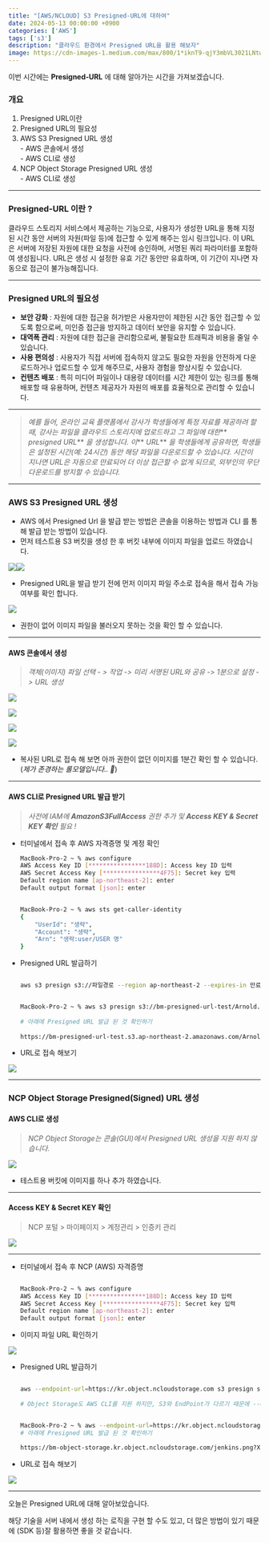 ```yaml
---
title: "[AWS/NCLOUD] S3 Presigned-URL에 대하여"
date: 2024-05-13 00:00:00 +0900
categories: ['AWS']
tags: ['s3']
description: "클라우드 환경에서 Presigned URL을 활용 해보자"
image: https://cdn-images-1.medium.com/max/800/1*iknT9-qjY3mbVL3021LNtw.png
---
```


이번 시간에는 **Presigned-URL** 에 대해 알아가는 시간을 가져보겠습니다.

### 개요

  1. Presigned URL이란
  2. Presigned URL의 필요성
  3. AWS S3 Presigned URL 생성  
\- AWS 콘솔에서 생성  
\- AWS CLI로 생성
  4. NCP Object Storage Presigned URL 생성  
\- AWS CLI로 생성



* * *

### Presigned-URL 이란 ?

클라우드 스토리지 서비스에서 제공하는 기능으로, 사용자가 생성한 URL을 통해 지정된 시간 동안 서버의 자원(파일 등)에 접근할 수 있게 해주는 임시 링크입니다. 이 URL은 서버에 저장된 자원에 대한 요청을 사전에 승인하며, 서명된 쿼리 파라미터를 포함하여 생성됩니다. URL은 생성 시 설정한 유효 기간 동안만 유효하며, 이 기간이 지나면 자동으로 접근이 불가능해집니다.

* * *

### Presigned URL의 필요성

  * **보안 강화** : 자원에 대한 접근을 허가받은 사용자만이 제한된 시간 동안 접근할 수 있도록 함으로써, 미인증 접근을 방지하고 데이터 보안을 유지할 수 있습니다.
  * **대역폭 관리** : 자원에 대한 접근을 관리함으로써, 불필요한 트래픽과 비용을 줄일 수 있습니다.
  * **사용 편의성** : 사용자가 직접 서버에 접속하지 않고도 필요한 자원을 안전하게 다운로드하거나 업로드할 수 있게 해주므로, 사용자 경험을 향상시킬 수 있습니다.
  * **컨텐츠 배포** : 특히 미디어 파일이나 대용량 데이터를 시간 제한이 있는 링크를 통해 배포할 때 유용하며, 컨텐츠 제공자가 자원의 배포를 효율적으로 관리할 수 있습니다.



* * *

> _예를 들어, 온라인 교육 플랫폼에서 강사가 학생들에게 특정 자료를 제공하려 할 때, 강사는 파일을 클라우드 스토리지에 업로드하고 그 파일에 대한_** _presigned URL_** _을 생성합니다. 이_** _URL_** _을 학생들에게 공유하면, 학생들은 설정된 시간(예: 24시간) 동안 해당 파일을 다운로드할 수 있습니다. 시간이 지나면 URL은 자동으로 만료되어 더 이상 접근할 수 없게 되므로, 외부인의 무단 다운로드를 방지할 수 있습니다._

* * *

### AWS S3 Presigned URL 생성

  * AWS 에서 Presigned Url 을 발급 받는 방법은 콘솔을 이용하는 방법과 CLI 를 통해 발급 받는 방법이 있습니다.
  * 먼저 테스트용 S3 버킷을 생성 한 후 버킷 내부에 이미지 파일을 업로드 하였습니다.



![](https://cdn-images-1.medium.com/max/800/1*87tX0xqnFv6Iw16i2y9x0w.png)![](https://cdn-images-1.medium.com/max/600/1*H4W-UnobkdWoAKDwTayfxg.png)

  * Presigned URL을 발급 받기 전에 먼저 이미지 파일 주소로 접속을 해서 접속 가능 여부를 확인 합니다.

![](https://cdn-images-1.medium.com/max/800/1*w8v1sVWlmm9hZJYghwyMrw.png)

  * 권한이 없어 이미지 파일을 불러오지 못하는 것을 확인 할 수 있습니다.



* * *

#### AWS 콘솔에서 생성

>  _객체(이미지) 파일 선택 - > 작업 -> 미리 서명된 URL와 공유 -> 1분으로 설정 -> URL 생성_

![](https://cdn-images-1.medium.com/max/1200/1*3NQOID9LwsQuL2WIvdj2eg.png)

![](https://cdn-images-1.medium.com/max/800/1*8jtWA_qWpIXAn1DfdZNoyw.png)

![](https://cdn-images-1.medium.com/max/1200/1*upQEzVmaBeiPLZCW7dokXg.png)

![](https://cdn-images-1.medium.com/max/800/1*SGOggOz9muVbSyWCunm_3g.png)

  * 복사된 URL로 접속 해 보면 아까 권한이 없던 이미지를 1분간 확인 할 수 있습니다. (_제가 존경하는 롤모델입니다.. 🦾_)



* * *

#### AWS CLI로 Presigned URL 발급 받기

>  _사전에 IAM에 **AmazonS3FullAccess** 권한 추가 및 **Access KEY & Secret KEY 확인** 필요 !_

  * 터미널에서 접속 후 AWS 자격증명 및 계정 확인

    
    
    ```bash
    MacBook-Pro-2 ~ % aws configure  
    AWS Access Key ID [****************188D]: Access key ID 입력  
    AWS Secret Access Key [****************4F75]: Secret key 입력  
    Default region name [ap-northeast-2]: enter  
    Default output format [json]: enter
    
    
    MacBook-Pro-2 ~ % aws sts get-caller-identity  
    {  
        "UserId": "생략",  
        "Account": "생략",  
        "Arn": "생략:user/USER 명"  
    } 
    ```
    
    
  * Presigned URL 발급하기


    ```bash
    
    aws s3 presign s3://파일경로 --region ap-northeast-2 --expires-in 만료기간(초)
    
    
    MacBook-Pro-2 ~ % aws s3 presign s3://bm-presigned-url-test/Arnold.png --region ap-northeast-2 --expires-in 15  
      
    # 아래에 Presigned URL 발급 된 것 확인하기   
      
    https://bm-presigned-url-test.s3.ap-northeast-2.amazonaws.com/Arnold.png?X-Amz-Algorithm=AWS4-HMAC-SHA256&X-Amz-Credential=AKIA4NT2RDC3GDVH5QZD%2F20240513%2Fap-northeast-2%2Fs3%2Faws4_request&X-Amz-Date=20240513T101239Z&X-Amz-Expires=15&X-Amz-SignedHeaders=host&X-Amz-Signature=b237708503c088eea4a3406bb1dfcf2bd5a842e0db6aa4fe2b0c1fcd8cc7ff17
    ```

  * URL로 접속 해보기

![](https://cdn-images-1.medium.com/max/800/1*FXlraK4R8-jEEfP5o4Ox0A.png)

* * *

### NCP Object Storage Presigned(Signed) URL 생성

#### AWS CLI로 생성

>  _NCP Object Storage는 콘솔(GUI)에서 Presigned URL 생성을 지원 하지 않습니다._

![](https://cdn-images-1.medium.com/max/800/1*TYled9AHq9s-6eXkzXr8Uw.png)

  * 테스트용 버킷에 이미지를 하나 추가 하였습니다.



* * *

#### Access KEY & Secret KEY 확인

> NCP 포털 > 마이페이지 > 계정관리 > 인증키 관리

![](https://cdn-images-1.medium.com/max/800/1*fFPEGY2gc3ESFUZtnxNJRQ.png)

* * *

  * 터미널에서 접속 후 NCP (AWS) 자격증명


    ```bash
    
    MacBook-Pro-2 ~ % aws configure  
    AWS Access Key ID [****************188D]: Access key ID 입력  
    AWS Secret Access Key [****************4F75]: Secret key 입력  
    Default region name [ap-northeast-2]: enter  
    Default output format [json]: enter
    ```

  * 이미지 파일 URL 확인하기

![](https://cdn-images-1.medium.com/max/800/1*eG-tgZiUBPmophQcXeocKA.png)

  * Presigned URL 발급하기


    ```bash
    
    aws --endpoint-url=https://kr.object.ncloudstorage.com s3 presign s3://버킷명/파일명 --expires-in 만료기간(초)  
      
    # Object Storage도 AWS CLI를 지원 하지만, S3와 EndPoint가 다르기 때문에 --endpoint-url로 경로를 잡아줘야 됩니다.
    
    
    MacBook-Pro-2 ~ % aws --endpoint-url=https://kr.object.ncloudstorage.com s3 presign s3://bm-object-storage/jenkins.png --expires-in 60  
    # 아래에 Presigned URL 발급 된 것 확인하기  
      
    https://bm-object-storage.kr.object.ncloudstorage.com/jenkins.png?X-Amz-Algorithm=AWS4-HMAC-SHA256&X-Amz-Credential=603F20D2573C48A383E5%2F20240514%2Fap-northeast-2%2Fs3%2Faws4_request&X-Amz-Date=20240514T020127Z&X-Amz-Expires=60&X-Amz-SignedHeaders=host&X-Amz-Signature=7b779747671c3d36305b2f4823116a8292c320a74b484973cc4eef0c3b2c1d8e
    ```

  * URL로 접속 해보기

![](https://cdn-images-1.medium.com/max/800/1*OfsOxjREyAtUACC8PQCtJw.png)

* * *

오늘은 Presigned URL에 대해 알아보았습니다.

해당 기술을 서버 내에서 생성 하는 로직을 구현 할 수도 있고, 더 많은 방법이 있기 때문에 (SDK 등)잘 활용하면 좋을 것 같습니다.